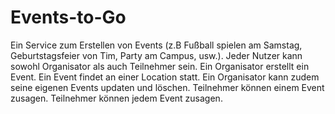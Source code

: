 # Events-to-Go
Ein Service zum Erstellen von Events (z.B Fußball spielen am Samstag, Geburtstagsfeier von Tim, Party am Campus, usw.). Jeder Nutzer kann sowohl Organisator als auch Teilnehmer sein. Ein Organisator erstellt ein Event. Ein Event findet an einer Location statt. Ein Organisator kann zudem seine eigenen Events updaten und löschen. Teilnehmer können einem Event zusagen. Teilnehmer können jedem Event zusagen.    